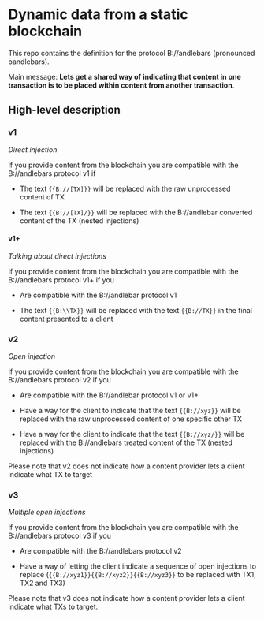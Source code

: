 # Dynamic data from a static blockchain

This repo contains the definition for the protocol B://andlebars (pronounced bandlebars). 

Main message: **Lets get a shared way of indicating that content in one transaction is to be placed within content from another transaction**. 

## High-level description

### v1

_Direct injection_

If you provide content from the blockchain you are compatible with the B://andlebars protocol v1 if

- The text `{{B://[TX]}}` will be replaced with the raw unprocessed content of TX

- The text `{{B://[TX]/}}` will be replaced with the B://andlebar converted content of the TX (nested injections)


#### v1+

_Talking about direct injections_

If you provide content from the blockchain you are compatible with the B://andlebars protocol v1+ if you

- Are compatible with the B://andlebar protocol v1

- The text `{{B:\\TX}}` will be replaced with the text `{{B://TX}}` in the final content presented to a client 


### v2

_Open injection_

If you provide content from the blockchain you are compatible with the B://andlebars protocol v2 if you

- Are compatible with the B://andlebar protocol v1 or v1+

- Have a way for the client to indicate that the text `{{B://xyz}}` will be replaced with the raw unprocessed content of one specific other TX

- Have a way for the client to indicate that the text `{{B://xyz/}}` will be replaced with the B://andlebars treated content of the TX (nested injections)

Please note that v2 does not indicate how a content provider lets a client indicate what TX to target


### v3

_Multiple open injections_

If you provide content from the blockchain you are compatible with the B://andlebars protocol v3 if you

- Are compatible with the B://andlebars protocol v2

- Have a way of letting the client indicate a sequence of open injections to replace (`{{B://xyz1}}{{B://xyz2}}{{B://xyz3}}` to be replaced with TX1, TX2 and TX3)

Please note that v3 does not indicate how a content provider lets a client indicate what TXs to target.


